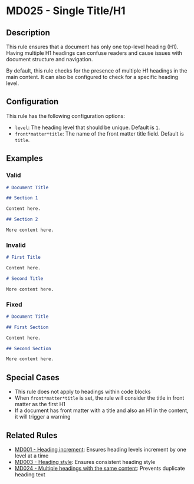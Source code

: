 # MD025 - Single Title/H1

## Description

This rule ensures that a document has only one top-level heading (H1). Having multiple H1 headings can confuse readers and cause issues with document structure and navigation.

By default, this rule checks for the presence of multiple H1 headings in the main content. It can also be configured to check for a specific heading level.

## Configuration

This rule has the following configuration options:

- `level`: The heading level that should be unique. Default is `1`.
- `front*matter*title`: The name of the front matter title field. Default is `title`.

## Examples

### Valid

```markdown
# Document Title

## Section 1

Content here.

## Section 2

More content here.
```

### Invalid

```markdown
# First Title

Content here.

# Second Title

More content here.
```

### Fixed

```markdown
# Document Title

## First Section

Content here.

## Second Section

More content here.
```

## Special Cases

- This rule does not apply to headings within code blocks
- When `front*matter*title` is set, the rule will consider the title in front matter as the first H1
- If a document has front matter with a title and also an H1 in the content, it will trigger a warning

## Related Rules

- [MD001 - Heading increment](md001.md): Ensures heading levels increment by one level at a time
- [MD003 - Heading style](md003.md): Ensures consistent heading style
- [MD024 - Multiple headings with the same content](md024.md): Prevents duplicate heading text
